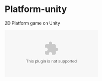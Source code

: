 # Platform-unity
2D Platform game on Unity

![GDD](https://github.com/GiuPassarelli/Platform-unity/blob/master/GDD-Canvas.xlsx)
